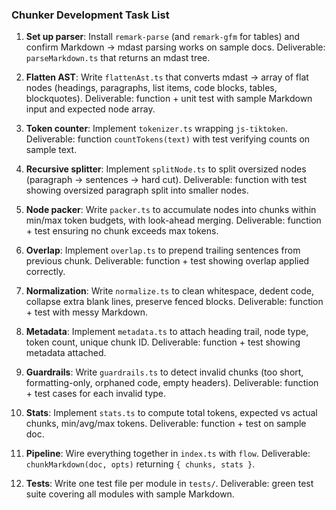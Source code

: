 ### Chunker Development Task List

1. **Set up parser**: Install `remark-parse` (and `remark-gfm` for tables) and confirm Markdown → mdast parsing works on sample docs. Deliverable: `parseMarkdown.ts` that returns an mdast tree.

2. **Flatten AST**: Write `flattenAst.ts` that converts mdast → array of flat nodes (headings, paragraphs, list items, code blocks, tables, blockquotes). Deliverable: function + unit test with sample Markdown input and expected node array.

3. **Token counter**: Implement `tokenizer.ts` wrapping `js-tiktoken`. Deliverable: function `countTokens(text)` with test verifying counts on sample text.

4. **Recursive splitter**: Implement `splitNode.ts` to split oversized nodes (paragraph → sentences → hard cut). Deliverable: function with test showing oversized paragraph split into smaller nodes.

5. **Node packer**: Write `packer.ts` to accumulate nodes into chunks within min/max token budgets, with look-ahead merging. Deliverable: function + test ensuring no chunk exceeds max tokens.

6. **Overlap**: Implement `overlap.ts` to prepend trailing sentences from previous chunk. Deliverable: function + test showing overlap applied correctly.

7. **Normalization**: Write `normalize.ts` to clean whitespace, dedent code, collapse extra blank lines, preserve fenced blocks. Deliverable: function + test with messy Markdown.

8. **Metadata**: Implement `metadata.ts` to attach heading trail, node type, token count, unique chunk ID. Deliverable: function + test showing metadata attached.

9. **Guardrails**: Write `guardrails.ts` to detect invalid chunks (too short, formatting-only, orphaned code, empty headers). Deliverable: function + test cases for each invalid type.

10. **Stats**: Implement `stats.ts` to compute total tokens, expected vs actual chunks, min/avg/max tokens. Deliverable: function + test on sample doc.

11. **Pipeline**: Wire everything together in `index.ts` with `flow`. Deliverable: `chunkMarkdown(doc, opts)` returning `{ chunks, stats }`.

12. **Tests**: Write one test file per module in `tests/`. Deliverable: green test suite covering all modules with sample Markdown.
